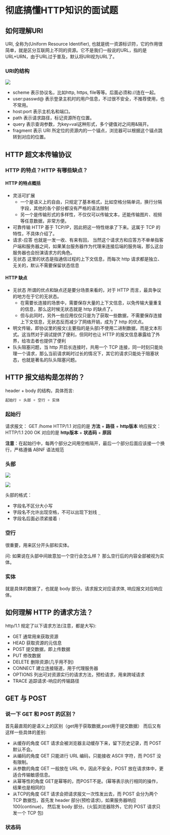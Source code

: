 # 彻底搞懂HTTP知识的面试题

## 如何理解URI
URI, 全称为(Uniform Resource Identifier), 也就是统一资源标识符，它的作用很简单，就是区分互联网上不同的资源。它不是我们一般说的URL，指的是URL+URN，由于URL过于普及，默认将URI视为URL了。

### URI的结构

![](https://p3-juejin.byteimg.com/tos-cn-i-k3u1fbpfcp/340fe9cb7fef4e03941cb17c79f79c49~tplv-k3u1fbpfcp-zoom-1.image)

* scheme  表示协议名，比如http, https, file等等。后面必须和://连在一起。
* user:passwd@ 表示登录主机时的用户信息，不过很不安全，不推荐使用，也不常用。
* host:port 表示主机名和端口。
* path 表示请求路径，标记资源所在位置。
* query 表示查询参数，为key=val这种形式，多个键值对之间用&隔开。
* fragment 表示 URI 所定位的资源内的一个锚点，浏览器可以根据这个锚点跳转到对应的位置。

## HTTP 超文本传输协议

### HTTP 的特点？HTTP 有哪些缺点？

#### HTTP 的特点概括
* 灵活可扩展
	* 一个是语义上的自由，只规定了基本格式，比如空格分隔单词，换行分隔字段，其他的各个部分都没有严格的语法限制
	* 另一个是传输形式的多样性，不仅仅可以传输文本，还能传输图片、视频等任意数据，非常方便。
* 可靠传输 HTTP 基于 TCP/IP，因此把这一特性继承了下来。这属于 TCP 的特性，不具体介绍了。
* 请求-应答 也就是一发一收、有来有回， 当然这个请求方和应答方不单单指客户端和服务器之间，如果某台服务器作为代理来连接后端的服务端，那么这台服务器也会扮演请求方的角色。
* 无状态 这里的状态是指通信过程的上下文信息，而每次 http 请求都是独立、无关的，默认不需要保留状态信息

#### HTTP 缺点
* 无状态 所谓的优点和缺点还是要分场景来看的，对于 HTTP 而言，最具争议的地方在于它的无状态。
	* 在需要长连接的场景中，需要保存大量的上下文信息，以免传输大量重复的信息，那么这时候无状态就是 http 的缺点了。
	* 但与此同时，另外一些应用仅仅只是为了获取一些数据，不需要保存连接上下文信息，无状态反而减少了网络开销，成为了 http 的优点。
* 明文传输，即协议里的报文(主要指的是头部)不使用二进制数据，而是文本形式。这当然对于调试提供了便利，但同时也让 HTTP 的报文信息暴露给了外界，给攻击者也提供了便利
* 队头阻塞问题，当 http 开启长连接时，共用一个 TCP 连接，同一时刻只能处理一个请求，那么当前请求耗时过长的情况下，其它的请求只能处于阻塞状态，也就是著名的队头阻塞问题。

## HTTP 报文结构是怎样的？

header + body 的结构，具体而言:
```javascript
起始行 + 头部 + 空行 + 实体
```

### 起始行
请求报文： GET /home HTTP/1.1  对应的是 **方法** + **路径** +  **http版本**
响应报文： HTTP/1.1 200 OK 对应的是 **http版本** + **状态码** + **原因**

**注意**：在起始行中，每两个部分之间用空格隔开，最后一个部分后面应该接一个换行，严格遵循 ABNF 语法规范

### 头部

![](https://p3-juejin.byteimg.com/tos-cn-i-k3u1fbpfcp/43f6e8525aba4627a6342ea40ee1caa8~tplv-k3u1fbpfcp-zoom-1.image)

![](https://p3-juejin.byteimg.com/tos-cn-i-k3u1fbpfcp/4d9e8c160d254922ae4f05baf1148a0a~tplv-k3u1fbpfcp-zoom-1.image)

头部的格式：
*  字段名不区分大小写
*  字段名不允许出现空格，不可以出现下划线 `_`
*  字段名后面必须紧接着 `:`

### 空行
很重要，用来区分开头部和实体。

问: 如果说在头部中间故意加一个空行会怎么样？
那么空行后的内容全部被视为实体。

### 实体
就是具体的数据了，也就是 body 部分。请求报文对应请求体, 响应报文对应响应体。


## 如何理解 HTTP 的请求方法？
http/1.1 规定了以下请求方法(注意，都是大写):
* GET 通常用来获取资源
* HEAD 获取资源的元信息
* POST 提交数据，即上传数据
* PUT 修改数据
* DELETE 删除资源(几乎用不到)
* CONNECT 建立连接隧道，用于代理服务器
* OPTIONS 列出可对资源实行的请求方法，预检请求，用来跨域请求
* TRACE 追踪请求-响应的传输路径

## GET 与 POST

### 说一下 GET 和 POST 的区别？
首先最直观的是语义上的区别（get用于获取数据,post用于提交数据）
而后又有这样一些具体的差别:
* 从缓存的角度 GET 请求会被浏览器主动缓存下来，留下历史记录，而 POST 默认不会。
* 从编码的角度 GET 只能进行 URL 编码，只能接收 ASCII 字符，而 POST 没有限制。
* 从参数的角度 GET 一般放在 URL 中，因此不安全，POST 放在请求体中，更适合传输敏感信息。
* 从幂等性的角度 GET是幂等的，而POST不是。(幂等表示执行相同的操作，结果也是相同的)
* 从TCP的角度 GET 请求会把请求报文一次性发出去，而 POST 会分为两个 TCP 数据包，首先发 header 部分(预检请求)，如果服务器响应 100(continue)， 然后发 body 部分。(火狐浏览器除外，它的 POST 请求只发一个 TCP 包)

### 状态码
